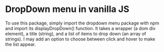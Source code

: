 # DropDown menu in vanilla JS
To use this package, simply import the dropdown menu package with npm and import its displayDropDown() function.
It takes a wrapper (a dom div element), a title (string), and a list of items to drop down (an array of strings).
I may add an option to choose between click and hover to make the list appear.